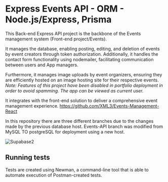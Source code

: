 # Express Events API - ORM - Node.js/Express, Prisma

This Back-end Express API project is the backbone of the Events management system (Front-end project/Events). 

It manages the database, enabling posting, editing, and deletion of events by event creators through token authorization.  Additionally, it handles the contact form functionality using nodemailer, facilitating communication between users and App managers. 

Furthermore, it manages image uploads by event organizers, ensuring they are efficiently hosted on an image hosting site for their respective events.  
*Note: Features of this project have been disabled in portfolio deployment in order to avoid spamming.  The app can be viewed as current user.*

It integrates with the front-end solution to deliver a comprehensive event management experience.
https://github.com/XML3/Events-Management-React

In this repository there are three different branches due to the changes made by the previous database host.  Events-API branch was modified from MySQL TO postgreSQL for deployment using a new host.


![Supabase2](https://github.com/user-attachments/assets/b1510f60-127e-417c-90fe-a5fa894fae3c)



## Running tests
Tests are created using Newman, a command-line tool that is able to automate execution of Postman-created tests.
